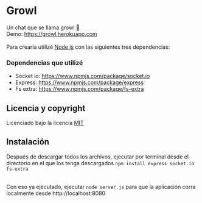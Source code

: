 # Growl
Un chat que se llama growl 🐻 <br>
Demo: https://growl.herokuapp.com <br><br>
Para crearla utilizé [Node js](https://nodejs.org/) con las siguientes tres dependencias:

### Dependencias que utilizé
* Socket io: https://www.npmjs.com/package/socket.io
* Express: https://www.npmjs.com/package/express
* Fs extra: https://www.npmjs.com/package/fs-extra

## Licencia y copyright
Licenciado bajo la licencia [MIT](LICENSE)

## Instalación
Después de descargar todos los archivos, ejecutar por terminal desde el directorio en el que los tenga descargados `` npm install express socket.io fs-extra `` <br><br>

Con eso ya ejecutado, ejecutar `` node server.js `` para que la aplicación corra localmente desde http://localhost:8080
